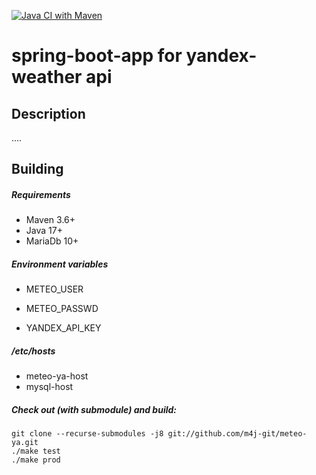 [![Java CI with Maven](https://github.com/m4j-git/meteo-ya/actions/workflows/maven.yml/badge.svg)](https://github.com/m4j-git/meteo-ya/actions/workflows/maven.yml)
# spring-boot-app for yandex-weather api

Description
-----------
....

Building
--------
##### Requirements
* Maven 3.6+
* Java 17+
* MariaDb 10+

##### Environment variables
* METEO_USER
* METEO_PASSWD

* YANDEX_API_KEY

##### /etc/hosts
* meteo-ya-host
* mysql-host

##### Check out (with submodule) and build:
    git clone --recurse-submodules -j8 git://github.com/m4j-git/meteo-ya.git
    ./make test
    ./make prod





